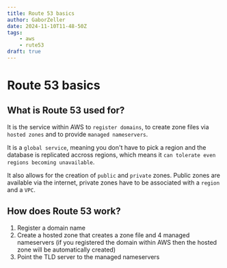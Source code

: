 ```yaml
---
title: Route 53 basics
author: GaborZeller
date: 2024-11-10T11-48-50Z
tags:
	- aws
	- rute53
draft: true
---
```


# Route 53 basics

## What is Route 53 used for?

It is the service within AWS to `register domains`, to create zone files via `hosted zones` and to provide `managed nameservers`.

It is a `global service`, meaning you don't have to pick a region and the database is replicated accross regions, which means it `can tolerate even regions becoming unavailable`.

It also allows for the creation of `public` and `private` zones. Public zones are available via the internet, private zones have to be associated with a `region` and a  `VPC`.

## How does Route 53 work?

1. Register a domain name
2. Create a hosted zone that creates a zone file and 4 managed nameservers (if you registered the domain within AWS then the hosted zone will be automatically created)
3. Point the TLD server to the managed nameservers

